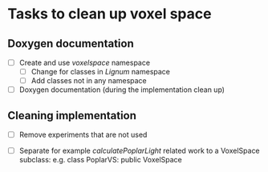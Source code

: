 # Tasks to clean up voxel space 

## Doxygen documentation

- [ ] Create and use *voxelspace* namespace  
  - [ ] Change for classes in  *Lignum* namespace
  - [ ] Add classes not in any namespace 

- [ ] Doxygen documentation (during the implementation clean up)

## Cleaning implementation

- [ ] Remove experiments that are not used
- [ ] Separate for example *calculatePoplarLight* related work to a 
      VoxelSpace subclass: e.g. class PoplarVS: public VoxelSpace 


  
  
